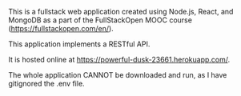 This is a fullstack web application created using Node.js, React, and MongoDB as a part of the FullStackOpen MOOC course (https://fullstackopen.com/en/).

This application implements a RESTful API.

It is hosted online at https://powerful-dusk-23661.herokuapp.com/.

The whole application CANNOT be downloaded and run, as I have gitignored the .env file.
